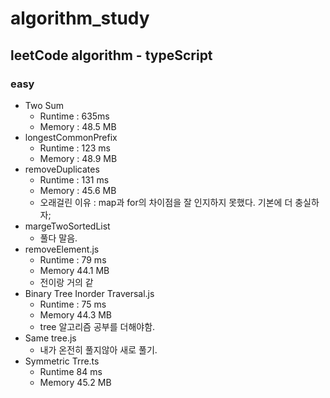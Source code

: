 # algorithm_study

## leetCode algorithm - typeScript

### easy

 - Two Sum
    - Runtime : 635ms
    - Memory : 48.5 MB
- longestCommonPrefix
   - Runtime : 123 ms
   - Memory : 48.9 MB
- removeDuplicates
   - Runtime : 131 ms
   - Memory : 45.6 MB
   - 오래걸린 이유 : map과 for의 차이점을 잘 인지하지 못했다. 기본에 더 충실하자;
- margeTwoSortedList
   - 풀다 말음.
- removeElement.js
   - Runtime : 79 ms
   - Memory 44.1 MB
   - 전이랑 거의 같 
- Binary Tree Inorder Traversal.js
   - Runtime : 75 ms
   - Memory 44.3 MB
   - tree 알고리즘 공부를 더해야함.
- Same tree.js
   - 내가 온전히 풀지않아 새로 풀기.
- Symmetric Trre.ts
   - Runtime 84 ms
   - Memory 45.2 MB